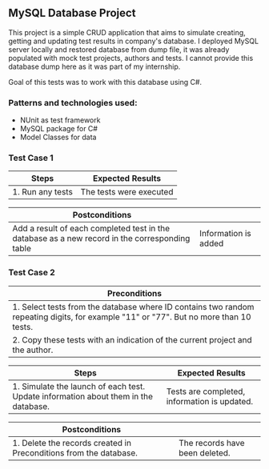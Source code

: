 ## MySQL Database Project

This project is a simple CRUD application that aims to simulate creating, getting and updating test results in company's database. I deployed MySQL server locally and restored database from dump file, it was already populated with mock test projects, authors and tests. I cannot provide this database dump here as it was part of my internship.

Goal of this tests was to work with this database using C#.

### Patterns and technologies used:
* NUnit as test framework
* MySQL package for C#
* Model Classes for data

### Test Case 1
| Steps  | Expected Results |
| ------------- | ------------- |
| 1. Run any tests  | The tests were executed  |

| Postconditions | |
| ------------- | ------------- |
| Add a result of each completed test in the database as a new record in the corresponding table |  Information is added  |

### Test Case 2
| Preconditions |
| ------------- |
| 1. Select tests from the database where ID contains two random repeating digits, for example "11" or "77". But no more than 10 tests. |
| 2. Copy these tests with an indication of the current project and the author. |

| Steps  | Expected Results |
| ------------- | ------------- |
| 1. Simulate the launch of each test. Update information about them in the database.  | Tests are completed, information is updated.  |

| Postconditions | |
| ------------- | ------------- |
| 1. Delete the records created in Preconditions from the database. |  The records have been deleted. |

